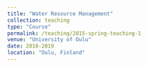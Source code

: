 ```yaml
---
title: "Water Resource Management"
collection: teaching
type: "Course"
permalink: /teaching/2015-spring-teaching-1
venue: "University of Oulu"
date: 2018-2019
location: "Oulu, Finland"
---
```



